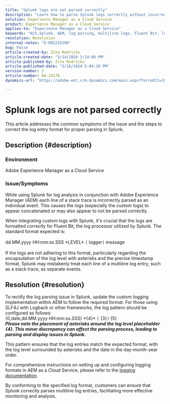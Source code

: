 ```yaml
---
title: "Splunk logs are not parsed correctly"
description: "Learn how to parse Splunk logs correctly without incorrect custom log formats in Adobe Experience Manager as a Cloud Service."
solution: Experience Manager as a Cloud Service
product: Experience Manager as a Cloud Service
applies-to: "Experience Manager as a Cloud Service"
keywords: "KCS,Splunk, AEM, log parsing, multiline logs, Fluent Bit, log format, stack trace, log configuration"
resolution: Resolution
internal-notes: "E-001219186"
bug: False
article-created-by: Zita Rodricks
article-created-date: "5/14/2024 3:14:06 PM"
article-published-by: Zita Rodricks
article-published-date: "5/16/2024 5:04:29 PM"
version-number: 2
article-number: KA-24176
dynamics-url: "https://adobe-ent.crm.dynamics.com/main.aspx?forceUCI=1&pagetype=entityrecord&etn=knowledgearticle&id=91f29598-0412-ef11-9f8a-6045bd03c412"

---
```

# Splunk logs are not parsed correctly


This article addresses the common symptoms of the issue and the steps to correct the log entry format for proper parsing in Splunk.

## Description {#description}


### <b>Environment</b>

Adobe Experience Manager as a Cloud Service



### <b>Issue/Symptoms</b>

While using Splunk for log analysis in conjunction with Adobe Experience Manager (AEM) each line of a stack trace is incorrectly parsed as an individual event. This causes the logs (especially the custom logs) to appear concatenated or may also appear to not be parsed correctly.

When integrating custom logs with Splunk, it's crucial that the logs are formatted correctly for Fluent Bit, the log processor utilized by Splunk. The standard format expected is:
<br><br>dd.MM.yyyy HH:mm:ss.SSS \*LEVEL\* `[` logger`]`  message<br><br>
If the logs are not adhering to this format, particularly regarding the encapsulation of the log level with asterisks and the precise timestamp format, Splunk may mistakenly treat each line of a multiline log entry, such as a stack trace, as separate events.


## Resolution {#resolution}


To rectify the log parsing issue in Splunk, update the custom logging implementation within AEM to follow the required format. For those using SLF4J with Logback or other frameworks, the log pattern should be configured as follows:
<br>{0,date,dd.MM.yyyy HH:mm:ss.SSS} \*{4}\* `[` {3}`]`  {5}<br>
<b>*Please note the placement of asterisks around the log level placeholder {4}. This minor discrepancy can affect the parsing process, leading to parsing and display issues in Splunk.</b>*

This pattern ensures that the log entries match the expected format, with the log level surrounded by asterisks and the date in the day-month-year order.

For comprehensive instructions on setting up and configuring logging formats in AEM as a Cloud Service, please refer to the [logging documentation](https://experienceleague.adobe.com/docs/experience-manager-cloud-service/content/implementing/developing/logging.html?lang=en).

By conforming to the specified log format, customers can ensure that Splunk correctly parses multiline log entries, facilitating more effective monitoring and analysis.
